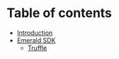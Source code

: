 # Table of contents

* [Introduction](README.md)
* [Emerald SDK](emerald-sdk/README.md)
  * [Truffle](truffle/README.md.md)
